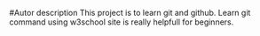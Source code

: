 #Autor description
This project is to learn git and github.
Learn git command using w3school site is really helpfull for beginners.
